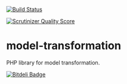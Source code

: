[![Build Status](https://travis-ci.org/pawaclawczyk/model-transformation.png?branch=master)](https://travis-ci.org/pawaclawczyk/model-transformation)

[![Scrutinizer Quality Score](https://scrutinizer-ci.com/g/pawaclawczyk/model-transformation/badges/quality-score.png?s=3196edbc5a73e7dbc8234a5880fd6758f761bc3b)](https://scrutinizer-ci.com/g/pawaclawczyk/model-transformation/)

model-transformation
====================

PHP library for model transformation.


[![Bitdeli Badge](https://d2weczhvl823v0.cloudfront.net/pawaclawczyk/model-transformation/trend.png)](https://bitdeli.com/free "Bitdeli Badge")

